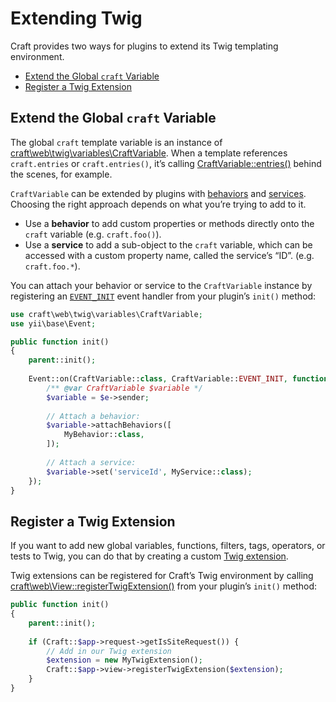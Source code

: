 # Extending Twig

Craft provides two ways for plugins to extend its Twig templating environment.

- [Extend the Global `craft` Variable](#extend-the-craft-global-variable)
- [Register a Twig Extension](#register-a-twig-extension)

## Extend the Global `craft` Variable

The global `craft` template variable is an instance of [craft\web\twig\variables\CraftVariable](https://docs.craftcms.com/api/v3/craft-web-twig-variables-craftvariable.html). When a template references `craft.entries` or `craft.entries()`, it’s calling [CraftVariable::entries()](https://docs.craftcms.com/api/v3/craft-web-twig-variables-craftvariable.html#entries()-detail) behind the scenes, for example.

`CraftVariable` can be extended by plugins with [behaviors](http://www.yiiframework.com/doc-2.0/guide-concept-behaviors.html) and [services](http://www.yiiframework.com/doc-2.0/guide-concept-service-locator.html). Choosing the right approach depends on what you’re trying to add to it.

- Use a **behavior** to add custom properties or methods directly onto the `craft` variable (e.g. `craft.foo()`).
- Use a **service** to add a sub-object to the `craft` variable, which can be accessed with a custom property name, called the service’s “ID”. (e.g. `craft.foo.*`).

You can attach your behavior or service to the `CraftVariable` instance by registering an [`EVENT_INIT`](https://docs.craftcms.com/api/v3/craft-web-twig-variables-craftvariable.html#EVENT_INIT-detail) event handler from your plugin’s `init()` method:

```php
use craft\web\twig\variables\CraftVariable;
use yii\base\Event;

public function init()
{
    parent::init();
    
    Event::on(CraftVariable::class, CraftVariable::EVENT_INIT, function(Event $e) {
        /** @var CraftVariable $variable */
        $variable = $e->sender;
        
        // Attach a behavior:
        $variable->attachBehaviors([
            MyBehavior::class,
        ]);
        
        // Attach a service:
        $variable->set('serviceId', MyService::class);
    });
}
```

## Register a Twig Extension

If you want to add new global variables, functions, filters, tags, operators, or tests to Twig, you can do that by creating a custom [Twig extension](https://twig.symfony.com/doc/2.x/advanced.html#creating-an-extension).

Twig extensions can be registered for Craft’s Twig environment by calling [craft\web\View::registerTwigExtension()](https://docs.craftcms.com/api/v3/craft-web-view.html#registerTwigExtension()-detail) from your plugin’s `init()` method:

```php
public function init()
{
    parent::init();
    
    if (Craft::$app->request->getIsSiteRequest()) {
        // Add in our Twig extension
        $extension = new MyTwigExtension();
        Craft::$app->view->registerTwigExtension($extension);
    }
}
```

